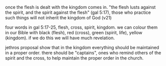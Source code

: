 once the flesh is dealt with the kingdom comes in. "the flesh lusts against the spirit, and the
spirit against the flesh" (gal 5:17), those who practice such things will not inherit the
kingdom of God (v21)

four words in gal 5:17-25, flesh, cross, spirit, kingdom. we can colour them in our Bible with black (flesh), red (cross), green (spirit, life), yellow (kingdom). if we do this we will have much revelation.

jethros proposal show that in the kingdom everything should be maintained in a proper order. there should be "captains", ones who remind others of the spirit and the cross, to help maintain the proper order in the church.
